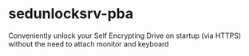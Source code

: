 # sedunlocksrv-pba
Conveniently unlock your Self Encrypting Drive on startup (via HTTPS) without the need to attach monitor and keyboard
